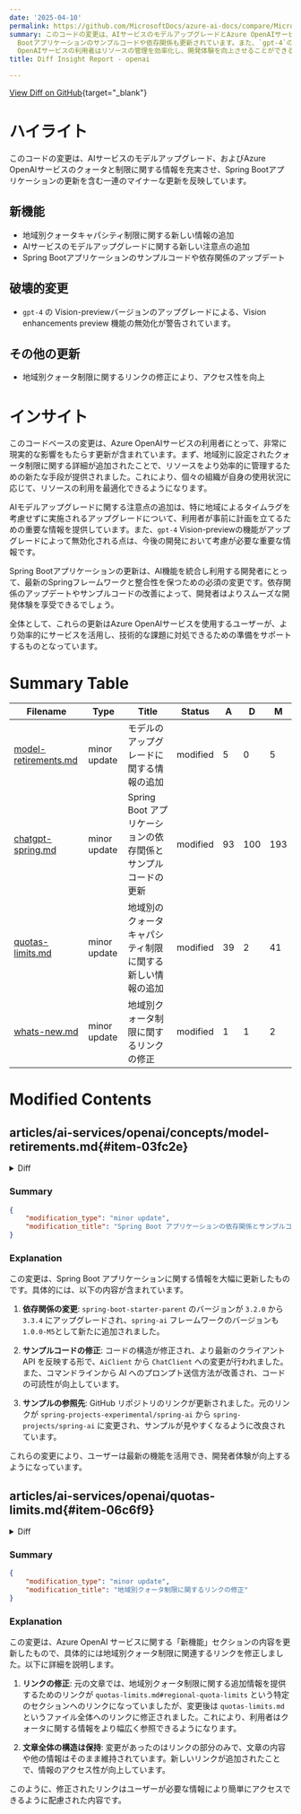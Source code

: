 ```yaml
---
date: '2025-04-10'
permalink: https://github.com/MicrosoftDocs/azure-ai-docs/compare/MicrosoftDocs:24b31df...MicrosoftDocs:a9279bd
summary: このコードの変更は、AIサービスのモデルアップグレードとAzure OpenAIサービスのクォータおよび制限に関する情報の強化を含む一連のマイナーな更新を反映しています。新機能として、地域別クォータ能力制限に関する新しい情報とAIモデルアップグレードに関する注意点が追加され、Spring
  Bootアプリケーションのサンプルコードや依存関係も更新されています。また、`gpt-4`のVision-previewバージョンのアップグレードに伴い、一部の機能が無効化されることが警告されています。最終的に、これらの更新により、Azure
  OpenAIサービスの利用者はリソースの管理を効率化し、開発体験を向上させることができるようになるでしょう。
title: Diff Insight Report - openai

---
```


[View Diff on GitHub](https://github.com/MicrosoftDocs/azure-ai-docs/compare/MicrosoftDocs:24b31df...MicrosoftDocs:a9279bd){target="_blank"}

# ハイライト
このコードの変更は、AIサービスのモデルアップグレード、およびAzure OpenAIサービスのクォータと制限に関する情報を充実させ、Spring Bootアプリケーションの更新を含む一連のマイナーな更新を反映しています。

## 新機能
- 地域別クォータキャパシティ制限に関する新しい情報の追加
- AIサービスのモデルアップグレードに関する新しい注意点の追加
- Spring Bootアプリケーションのサンプルコードや依存関係のアップデート

## 破壊的変更
- `gpt-4` の Vision-previewバージョンのアップグレードによる、Vision enhancements preview 機能の無効化が警告されています。

## その他の更新
- 地域別クォータ制限に関するリンクの修正により、アクセス性を向上

# インサイト
このコードベースの変更は、Azure OpenAIサービスの利用者にとって、非常に現実的な影響をもたらす更新が含まれています。まず、地域別に設定されたクォータ制限に関する詳細が追加されたことで、リソースをより効率的に管理するための新たな手段が提供されました。これにより、個々の組織が自身の使用状況に応じて、リソースの利用を最適化できるようになります。

AIモデルアップグレードに関する注意点の追加は、特に地域によるタイムラグを考慮せずに実施されるアップグレードについて、利用者が事前に計画を立てるための重要な情報を提供しています。また、`gpt-4` Vision-previewの機能がアップグレードによって無効化される点は、今後の開発において考慮が必要な重要な情報です。

Spring Bootアプリケーションの更新は、AI機能を統合し利用する開発者にとって、最新のSpringフレームワークと整合性を保つための必須の変更です。依存関係のアップデートやサンプルコードの改善によって、開発者はよりスムーズな開発体験を享受できるでしょう。

全体として、これらの更新はAzure OpenAIサービスを使用するユーザーが、より効率的にサービスを活用し、技術的な課題に対処できるための準備をサポートするものとなっています。

# Summary Table
|  Filename  | Type |    Title    | Status | A  | D  | M  |
|------------|------|-------------|--------|----|----|----|
| [model-retirements.md](#item-03fc2e) | minor update | モデルのアップグレードに関する情報の追加 | modified | 5 | 0 | 5 | 
| [chatgpt-spring.md](#item-114b66) | minor update | Spring Boot アプリケーションの依存関係とサンプルコードの更新 | modified | 93 | 100 | 193 | 
| [quotas-limits.md](#item-06c6f9) | minor update | 地域別のクォータキャパシティ制限に関する新しい情報の追加 | modified | 39 | 2 | 41 | 
| [whats-new.md](#item-53303b) | minor update | 地域別クォータ制限に関するリンクの修正 | modified | 1 | 1 | 2 | 


# Modified Contents
## articles/ai-services/openai/concepts/model-retirements.md{#item-03fc2e}

<details>
<summary>Diff</summary>
````diff
@@ -118,6 +118,11 @@ These models are currently available for use in Azure OpenAI Service.
 
  **<sup>1</sup>** We'll notify all customers with these preview deployments at least 30 days before the start of the upgrades. We'll publish an upgrade schedule detailing the order of regions and model versions that we'll follow during the upgrades, and link to that schedule from here.
 
+> [!TIP]
+> **Will a model upgrade happen if the new model version is not yet available in that region?**
+>
+> Yes, even in cases where the latest model version is not yet available in a region, we will automatically upgrade deployments during the scheduled upgrade window. For more information, see [Azure OpenAI model versions](/azure/ai-services/openai/concepts/model-versions#will-a-model-upgrade-happen-if-the-new-model-version-is-not-yet-available-in-that-region).
+
 > [!IMPORTANT]
 > Vision enhancements preview features including Optical Character Recognition (OCR), object grounding, video prompts will be retired and no longer available once `gpt-4` Version: `vision-preview` is upgraded to `turbo-2024-04-09`. If you're currently relying on any of these preview features, this automatic model upgrade will be a breaking change.
 
````
</details>

### Summary

```json
{
    "modification_type": "minor update",
    "modification_title": "モデルのアップグレードに関する情報の追加"
}
```

### Explanation
この変更では、AI サービスにおけるモデルのアップグレードに関する注意点が追記されました。具体的には、以下の2つの重要な情報が追加されています。 

1. 新しいモデルバージョンが特定の地域でまだ利用できない場合でも、予定されたアップグレードのウィンドウ中に、自動的にデプロイメントがアップグレードされることが確認されています。このことに関する詳細は「Azure OpenAI モデルバージョン」にリンクされて説明されています。

2. Vision enhancements preview 機能（光学文字認識やオブジェクトグラウンディング、動画プロンプトを含む）は、`gpt-4` の Vision-preview バージョンが `turbo-2024-04-09` にアップグレードされると利用できなくなることが強調されています。この自動モデルアップグレードは、現在これらのプレビューフィーチャーに依存している場合には、破壊的変更を引き起こす可能性があると警告されています。

これにより、ユーザーはアップグレードの影響を理解し、予め対応策を考えた上で準備するための情報を得ることができます。

## articles/ai-services/openai/includes/chatgpt-spring.md{#item-114b66}

<details>
<summary>Diff</summary>
````diff
@@ -8,7 +8,7 @@ ms.author: mbullwin
 ms.date: 11/27/2023
 ---
 
-[Source code](https://github.com/spring-projects-experimental/spring-ai) | [Artifacts (Maven)](https://repo.spring.io/ui/native/snapshot/org/springframework/experimental/ai/spring-ai-openai-spring-boot-starter/0.7.0-SNAPSHOT) | [Sample](https://github.com/rd-1-2022/ai-azure-openai-prompt-roles)
+[Source code](https://github.com/spring-projects/spring-ai) | [Artifacts (Maven)](https://repo.spring.io/ui/native/snapshot/org/springframework/experimental/ai/spring-ai-openai-spring-boot-starter/0.7.0-SNAPSHOT) | [Sample](https://github.com/Azure-Samples/spring-ai-samples/tree/main/ai-chat-demo)
 
 ## Prerequisites
 
@@ -75,56 +75,68 @@ ai-chat-demo/
    ```xml
    <?xml version="1.0" encoding="UTF-8"?>
    <project xmlns="http://maven.apache.org/POM/4.0.0" xmlns:xsi="http://www.w3.org/2001/XMLSchema-instance"
-       xsi:schemaLocation="http://maven.apache.org/POM/4.0.0 https://maven.apache.org/xsd/maven-4.0.0.xsd">
-       <modelVersion>4.0.0</modelVersion>
-       <parent>
-           <groupId>org.springframework.boot</groupId>
-           <artifactId>spring-boot-starter-parent</artifactId>
-           <version>3.2.0</version>
-           <relativePath/> <!-- lookup parent from repository -->
-       </parent>
-       <groupId>com.example</groupId>
-       <artifactId>ai-chat-demo</artifactId>
-       <version>0.0.1-SNAPSHOT</version>
-       <name>AIChat</name>
-       <description>Demo project for Spring Boot</description>
-       <properties>
-           <java.version>17</java.version>
-       </properties>
-       <dependencies>
-           <dependency>
+         xsi:schemaLocation="http://maven.apache.org/POM/4.0.0 https://maven.apache.org/xsd/maven-4.0.0.xsd">
+      <modelVersion>4.0.0</modelVersion>
+      <parent>
+         <groupId>org.springframework.boot</groupId>
+         <artifactId>spring-boot-starter-parent</artifactId>
+         <version>3.3.4</version>
+         <relativePath/> <!-- lookup parent from repository -->
+      </parent>
+      <groupId>com.example</groupId>
+      <artifactId>ai-chat-demo</artifactId>
+      <version>0.0.1-SNAPSHOT</version>
+      <name>AIChat</name>
+      <description>Demo project for Spring Boot</description>
+      <properties>
+         <java.version>17</java.version>
+         <spring-ai.version>1.0.0-M5</spring-ai.version>
+      </properties>
+      <dependencies>
+         <dependency>
+            <groupId>org.springframework.boot</groupId>
+            <artifactId>spring-boot-starter</artifactId>
+         </dependency>
+         <dependency>
+            <groupId>org.springframework.ai</groupId>
+            <artifactId>spring-ai-azure-openai-spring-boot-starter</artifactId>
+         </dependency>
+         <dependency>
+            <groupId>org.springframework.boot</groupId>
+            <artifactId>spring-boot-starter-test</artifactId>
+            <scope>test</scope>
+         </dependency>
+      </dependencies>
+      <dependencyManagement>
+         <dependencies>
+            <dependency>
+               <groupId>org.springframework.ai</groupId>
+               <artifactId>spring-ai-bom</artifactId>
+               <version>${spring-ai.version}</version>
+               <type>pom</type>
+               <scope>import</scope>
+            </dependency>
+         </dependencies>
+      </dependencyManagement>
+      <build>
+         <plugins>
+            <plugin>
                <groupId>org.springframework.boot</groupId>
-               <artifactId>spring-boot-starter</artifactId>
-           </dependency>
-           <dependency>
-               <groupId>org.springframework.experimental.ai</groupId>
-               <artifactId>spring-ai-azure-openai-spring-boot-starter</artifactId>
-               <version>0.7.0-SNAPSHOT</version>
-           </dependency>
-           <dependency>
-               <groupId>org.springframework.boot</groupId>
-               <artifactId>spring-boot-starter-test</artifactId>
-               <scope>test</scope>
-           </dependency>
-       </dependencies>
-       <build>
-           <plugins>
-               <plugin>
-                   <groupId>org.springframework.boot</groupId>
-                   <artifactId>spring-boot-maven-plugin</artifactId>
-               </plugin>
-           </plugins>
-       </build>
-       <repositories>
-           <repository>
-               <id>spring-snapshots</id>
-               <name>Spring Snapshots</name>
-               <url>https://repo.spring.io/snapshot</url>
-               <releases>
-                   <enabled>false</enabled>
-               </releases>
-           </repository>
-       </repositories>
+               <artifactId>spring-boot-maven-plugin</artifactId>
+            </plugin>
+         </plugins>
+      </build>
+      <repositories>
+         <repository>
+            <id>spring-milestones</id>
+            <name>Spring Milestones</name>
+            <url>https://repo.spring.io/milestone</url>
+            <snapshots>
+               <enabled>false</enabled>
+            </snapshots>
+         </repository>
+      </repositories>
+
    </project>
    ```
 
@@ -133,55 +145,36 @@ ai-chat-demo/
    ```java
    package com.example.aichatdemo;
 
-   import java.util.ArrayList;
-   import java.util.List;
-
-   import org.springframework.ai.client.AiClient;
-   import org.springframework.ai.prompt.Prompt;
-   import org.springframework.ai.prompt.messages.ChatMessage;
-   import org.springframework.ai.prompt.messages.Message;
-   import org.springframework.ai.prompt.messages.MessageType;
-   import org.springframework.beans.factory.annotation.Autowired;
+   import org.slf4j.Logger;
+   import org.slf4j.LoggerFactory;
+   import org.springframework.ai.chat.client.ChatClient;
    import org.springframework.boot.CommandLineRunner;
    import org.springframework.boot.SpringApplication;
    import org.springframework.boot.autoconfigure.SpringBootApplication;
+   import org.springframework.context.annotation.Bean;
 
    @SpringBootApplication
-   public class AiChatApplication implements CommandLineRunner
-   {
-       private static final String ROLE_INFO_KEY = "role";
-
-       @Autowired
-       private AiClient aiClient;
-
-       public static void main(String[] args) {
-           SpringApplication.run(AiChatApplication.class, args);
-       }
-
-       @Override
-       public void run(String... args) throws Exception
-       {
-           System.out.println(String.format("Sending chat prompts to AI service. One moment please...\r\n"));
-
-           final List<Message> msgs = new ArrayList<>();
-
-           msgs.add(new ChatMessage(MessageType.SYSTEM, "You are a helpful assistant"));
-           msgs.add(new ChatMessage(MessageType.USER, "Does Azure OpenAI support customer managed keys?"));
-           msgs.add(new ChatMessage(MessageType.ASSISTANT, "Yes, customer managed keys are supported by Azure OpenAI?"));
-           msgs.add(new ChatMessage(MessageType.USER, "Do other Azure AI services support this too?"));
-
-           final var resps = aiClient.generate(new Prompt(msgs));
-
-           System.out.println(String.format("Prompt created %d generated response(s).", resps.getGenerations().size()));
-
-           resps.getGenerations().stream()
-             .forEach(gen -> {
-                 final var role = gen.getInfo().getOrDefault(ROLE_INFO_KEY, MessageType.ASSISTANT.getValue());
-
-                 System.out.println(String.format("Generated respose from \"%s\": %s", role, gen.getText()));
-             });
-       }
-
+   public class AiChatApplication {
+
+      private static final Logger log = LoggerFactory.getLogger(AiChatApplication.class);
+
+      public static void main(String[] args) {
+         SpringApplication.run(AiChatApplication.class, args);
+      }
+
+      @Bean
+      CommandLineRunner commandLineRunner(ChatClient.Builder builder) {
+         return args -> {
+            var chatClient = builder.build();
+            log.info("Sending chat prompts to AI service. One moment please...");
+            String response = chatClient.prompt()
+                  .user("What was Microsoft's original internal codename for the project that eventually became Azure?")
+                  .call()
+                  .content();
+
+            log.info("Response: {}", response);
+         };
+      }
    }
    ```
 
@@ -203,14 +196,14 @@ ai-chat-demo/
  \\/  ___)| |_)| | | | | || (_| |  ) ) ) )
   '  |____| .__|_| |_|_| |_\__, | / / / /
  =========|_|==============|___/=/_/_/_/
- :: Spring Boot ::                (v3.1.5)
 
-2023-11-07T13:31:10.884-06:00  INFO 6248 --- [           main] c.example.aichatdemo.AiChatApplication   : No active profile set, falling back to 1 default profile: "default"
-2023-11-07T13:31:11.595-06:00  INFO 6248 --- [           main] c.example.aichatdemo.AiChatApplication   : Started AiChatApplication in 0.994 seconds (process running for 1.28)
-Sending chat prompts to AI service. One moment please...
+ :: Spring Boot ::                (v3.3.4)
 
-Prompt created 1 generated response(s).
-Generated respose from "assistant": Yes, other Azure AI services also support customer managed keys. Azure AI Services, Azure Machine Learning, and other AI services in Azure provide options for customers to manage and control their encryption keys. This allows customers to have greater control over their data and security.
+2025-03-14T13:35:30.145-04:00  INFO 93252 --- [AIChat] [           main] c.example.aichatdemo.AiChatApplication   : Starting AiChatApplication using Java 23.0.2 with PID 93252 (/Users/vega/dev/msft/spring-ai-samples/ai-chat-demo/target/classes started by vega in /Users/vega/dev/msft/spring-ai-samples/ai-chat-demo)
+2025-03-14T13:35:30.146-04:00  INFO 93252 --- [AIChat] [           main] c.example.aichatdemo.AiChatApplication   : No active profile set, falling back to 1 default profile: "default"
+2025-03-14T13:35:30.500-04:00  INFO 93252 --- [AIChat] [           main] c.example.aichatdemo.AiChatApplication   : Started AiChatApplication in 0.445 seconds (process running for 0.633)
+2025-03-14T13:35:30.501-04:00  INFO 93252 --- [AIChat] [           main] c.example.aichatdemo.AiChatApplication   : Sending chat prompts to AI service. One moment please...
+2025-03-14T13:35:31.950-04:00  INFO 93252 --- [AIChat] [           main] c.example.aichatdemo.AiChatApplication   : Response: Microsoft's original internal codename for the project that eventually became Azure was "Project Red Dog." This initiative ultimately led to the development and launch of the Microsoft Azure cloud computing platform.
 ```
 
 
````
</details>

### Summary

```json
{
    "modification_type": "minor update",
    "modification_title": "Spring Boot アプリケーションの依存関係とサンプルコードの更新"
}
```

### Explanation
この変更は、Spring Boot アプリケーションに関する情報を大幅に更新したものです。具体的には、以下の内容が含まれています。

1. **依存関係の変更**: `spring-boot-starter-parent` のバージョンが `3.2.0` から `3.3.4` にアップグレードされ、`spring-ai` フレームワークのバージョンも `1.0.0-M5`として新たに追加されました。

2. **サンプルコードの修正**: コードの構造が修正され、より最新のクライアント API を反映する形で、`AiClient` から `ChatClient` への変更が行われました。また、コマンドラインから AI へのプロンプト送信方法が改善され、コードの可読性が向上しています。

3. **サンプルの参照先**: GitHub リポジトリのリンクが更新されました。元のリンクが `spring-projects-experimental/spring-ai` から `spring-projects/spring-ai` に変更され、サンプルが見やすくなるように改良されています。 

これらの変更により、ユーザーは最新の機能を活用でき、開発者体験が向上するようになっています。

## articles/ai-services/openai/quotas-limits.md{#item-06c6f9}

<details>
<summary>Diff</summary>
````diff
@@ -55,8 +55,6 @@ The following sections provide you with a quick guide to the default quotas and
 
 <sup>1</sup> Our current APIs allow up to 10 custom headers, which are passed through the pipeline, and returned. Some customers now exceed this header count resulting in HTTP 431 errors. There's no solution for this error, other than to reduce header volume. **In future API versions we will no longer pass through custom headers**. We recommend customers not depend on custom headers in future system architectures.
 
-## Regional quota limits
-
 > [!NOTE]
 > Quota limits are subject to change. 
 
@@ -274,6 +272,45 @@ Quota increase requests can be submitted via the [quota increase request form](h
 
 For other rate limits, [submit a service request](../cognitive-services-support-options.md?context=/azure/ai-services/openai/context/context).
 
+## Regional quota capacity limits
+
+You can view quota availability by region for your subscription in the [Azure AI Foundry portal](https://ai.azure.com/resource/quota).
+
+Alternatively to view quota capacity by region for a specific model/version you can query the [capacity API](/rest/api/aiservices/accountmanagement/model-capacities/list) for your subscription. Provide a `subscriptionId`, `model_name`, and `model_version` and the API will return the available capacity for that model across all regions, and deployment types for your subscription.
+
+> [!NOTE]
+> Currently both the Azure AI Foundry portal and the capacity API will return quota/capacity information for models that are [retired](./concepts/model-retirements.md) and no longer available.
+
+[API Reference](/rest/api/aiservices/accountmanagement/model-capacities/list)
+
+```python
+import requests
+import json
+from azure.identity import DefaultAzureCredential
+
+subscriptionId = "Replace with your subscription ID" #replace with your subscription ID
+model_name = "gpt-4o"     # Example value, replace with model name
+model_version = "2024-08-06"   # Example value, replace with model version
+
+token_credential = DefaultAzureCredential()
+token = token_credential.get_token('https://management.azure.com/.default')
+headers = {'Authorization': 'Bearer ' + token.token}
+
+url = f"https://management.azure.com/subscriptions/{subscriptionId}/providers/Microsoft.CognitiveServices/modelCapacities"
+params = {
+    "api-version": "2024-06-01-preview",
+    "modelFormat": "OpenAI",
+    "modelName": model_name,
+    "modelVersion": model_version
+}
+
+response = requests.get(url, params=params, headers=headers)
+model_capacity = response.json()
+
+print(json.dumps(model_capacity, indent=2))
+
+```
+
 ## Next steps
 
 Explore how to [manage quota](./how-to/quota.md) for your Azure OpenAI deployments.
````
</details>

### Summary

```json
{
    "modification_type": "minor update",
    "modification_title": "地域別のクォータキャパシティ制限に関する新しい情報の追加"
}
```

### Explanation
この変更では、Azure OpenAI サービスにおけるクォータおよび制限に関する情報を更新し、地域別のクォータキャパシティ制限に関する新しいセクションを追加しました。具体的な更新内容は以下の通りです。

1. **地域別クォータキャパシティ制限の追加**: ユーザーはAzure AI Foundry ポータルで、サブスクリプションごとの地域別クォータの可用性を確認できることが説明されています。また、特定のモデルやバージョンに対するクォータ容量を確認するための新しいAPI（capacity API）へのアクセス方法も紹介されています。

2. **API参照の提供**: capacity API を使用するための具体的なエンドポイントが提示され、必要なパラメータ（`subscriptionId`、`model_name`、`model_version`）を使って、モデルの可用容量を取得する方法が示されています。

3. **サンプルコードの追加**: Python での API 呼び出しの具体例が追加されており、Azure 認証を使用してモデルのキャパシティ情報を取得する手順が詳細に説明されています。このサンプルは、ユーザーが新機能を迅速に利用できるよう設計されています。

これにより、ユーザーは自分のサブスクリプションのクォータ状況をより良く把握し、効率的にリソースを管理できるようになります。

## articles/ai-services/openai/whats-new.md{#item-53303b}

<details>
<summary>Diff</summary>
````diff
@@ -771,7 +771,7 @@ Azure OpenAI Service now supports speech to text APIs powered by OpenAI's Whispe
 
 ### Regional quota limits increases
 
-- Increases to the max default quota limits for certain models and regions. Migrating workloads to [these models and regions](./quotas-limits.md#regional-quota-limits) will allow you to take advantage of higher Tokens per minute (TPM).  
+- Increases to the max default quota limits for certain models and regions. Migrating workloads to [these models and regions](./quotas-limits.md) will allow you to take advantage of higher Tokens per minute (TPM).  
 
 ## August 2023
 
````
</details>

### Summary

```json
{
    "modification_type": "minor update",
    "modification_title": "地域別クォータ制限に関するリンクの修正"
}
```

### Explanation
この変更は、Azure OpenAI サービスに関する「新機能」セクションの内容を更新したもので、具体的には地域別クォータ制限に関連するリンクを修正しました。以下に詳細を説明します。

1. **リンクの修正**: 元の文章では、地域別クォータ制限に関する追加情報を提供するためのリンクが `quotas-limits.md#regional-quota-limits` という特定のセクションへのリンクになっていましたが、変更後は `quotas-limits.md` というファイル全体へのリンクに修正されました。これにより、利用者はクォータに関する情報をより幅広く参照できるようになります。

2. **文章全体の構造は保持**: 変更があったのはリンクの部分のみで、文章の内容や他の情報はそのまま維持されています。新しいリンクが追加されたことで、情報のアクセス性が向上しています。

このように、修正されたリンクはユーザーが必要な情報により簡単にアクセスできるように配慮された内容です。


